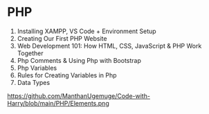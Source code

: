 # PHP

1. Installing XAMPP, VS Code + Environment Setup
2. Creating Our First PHP Website
3. Web Development 101: How HTML, CSS, JavaScript & PHP Work Together
4. Php Comments & Using Php with Bootstrap
5. Php Variables
6. Rules for Creating Variables in Php
7. Data Types

https://github.com/ManthanUgemuge/Code-with-Harry/blob/main/PHP/Elements.png
